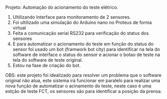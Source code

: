 Projeto: Automação do acionamento do teste elétrico.
1. Ultilizando Interface para monitoramento de 2 sensores.
2. Foi ultilizado uma simulação do Arduino nano no Proteus de forma virtual
3. Feita a comunicação serial RS232 para verificação do status dos sensores
4. E para automatizar o acionamento do teste em função do status do sensor foi usado um bot (framwork bot city) para identificar na tela do software de interface o status do sensor e acionar o botao de teste na tela do software de teste original.
5. Estou na fase de criação do bot.

OBS: este projeto foi idealizado para resolver um problema que o software original não atua, este sistema irá funcionar em paralelo para realizar uma nova função de automatizar o acinamento do teste, neste caso é uma estção de teste FCT, os sensores são para identificar a posição da prensa.
